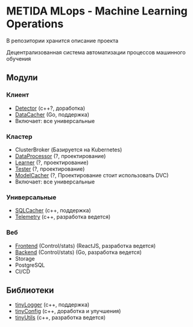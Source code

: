 # METIDA MLops - Machine Learning Operations
В репозитории хранится описание проекта

Децентрализованная система автоматизации процессов машинного обучения

## Модули
### Клиент
- <a href="/kozlovskiy-di/METIDAClient">Detector</a> (с++?, доработка)
- <a href="/kozlovskiy-di/dataCacher">DataCacher</a> (Go, поддержка)  
- Включает: все универсальные
### Кластер
- ClusterBroker (Базируется на Kubernetes)
- <a href="/kozlovskiy-di/DataProcessor">DataProcessor</a> (?, проектирование)
- <a href="/kozlovskiy-di/metida-Learner">Learner</a> (?, проектирование)
- <a href="/kozlovskiy-di/metida-Tester">Tester</a> (?, проектирование)  
- <a href="/kozlovskiy-di/modelCacher">ModelCacher</a> (?, Проектирование стоит использовать DVC)  
- Включает: все универсальные
### Универсальные
- <a href="/kozlovskiy-di/SQLCacher">SQLCacher</a> (с++, поддержка)  
- <a href="/kozlovskiy-di/metida-Telemetry">Telemetry</a> (с++, разработка ведется)
### Веб
- <a href="/kozlovskiy-di/front-end">Frontend</a> (Control/stats) (ReactJS, разработка ведется)
- <a href="/kozlovskiy-di/METIDA-back-end">Backend</a> (Control/stats) (Go, разработка ведется)
- Storage
- PostgreSQL
- CI/CD

## Библиотеки
- <a href="/kozlovskiy-di/tinyLogger">tinyLogger</a> (с++, поддержка)
- <a href="/kozlovskiy-di/tinyConfig">tinyConfig</a> (с++, доработка и улучшения)
- <a href="/kozlovskiy-di/tinyUtils">tinyUtils</a> (с++, разработка ведется)